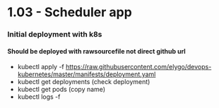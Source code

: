 # 1.03 - Scheduler app
### Initial deployment with k8s
#### Should be deployed with rawsourcefile not direct github url
- kubectl apply -f https://raw.githubusercontent.com/elygo/devops-kubernetes/master/manifests/deployment.yaml
- kubectl get deployments (check deployment)
- kubectl get pods (copy name)
- kubectl logs -f <name-hash>
